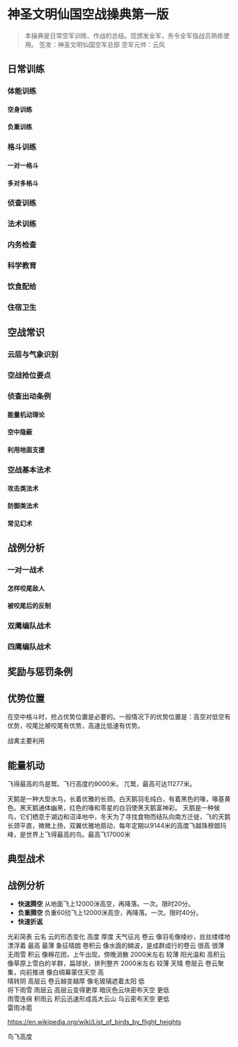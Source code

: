 # 神圣文明仙国空战操典第一版

> 本操典是日常空军训练、作战的总结。现颁发全军，务令全军指战员熟练使用。
> 签发：神圣文明仙国空军总部
> 空军元帅：云风

## 日常训练

### 体能训练

#### 空身训练

#### 负重训练

### 格斗训练

#### 一对一格斗

#### 多对多格斗

### 侦查训练

### 法术训练

### 内务检查

### 科学教育

### 饮食配给

### 住宿卫生

## 空战常识

### 云层与气象识别

### 空战抢位要点

### 侦查出动条例

#### 能量机动理论

#### 空中隐蔽

#### 利用地面支援

### 空战基本法术

#### 攻击类法术

#### 防御类法术

#### 常见幻术

## 战例分析

### 一对一战术

#### 怎样咬尾敌人

#### 被咬尾后的反制

### 双鹰编队战术

### 四鹰编队战术

## 奖励与惩罚条例

## 优势位置

在空中格斗时，抢占优势位置是必要的。一般情况下的优势位置是：高空对低空有优势，咬尾比被咬尾有优势，高速比低速有优势。

战禽主要利用

## 能量机动


飞得最高的鸟是鹫。飞行高度约9000米。 兀鹫，最高可达11277米。

天鹅是一种大型水鸟，长着优雅的长颈。白天鹅羽毛纯白，有着黑色的喙，喙基黄色。黑天鹅通体幽黑，红色的喙和零星的白羽使黑天鹅富神彩。
天鹅是一种候鸟，它们栖息于湖边和沼泽地中，冬天为了寻找食物而结队向南方迁徙，飞的天鹅长颈平直，微微上扬，双翼优雅地扇动，每年定期以9144米的高度飞越珠穆朗玛峰，是世界上飞得最高的鸟。最高飞17000米

## 典型战术



## 战例分析



+ **快速腾空** 从地面飞上12000洣高空，再降落。一次。限时20分。
+ **负重腾空** 负重60劤飞上12000洣高空，再降落。一次。限时40分。
+ **快速折返** 


光彩简表
云名	云的形态变化	高度	厚度	天气征兆
卷云
像羽毛像绫纱，丝丝缕缕地漂浮着
最高
最薄
象征晴朗
卷积云
像水面的鳞波，是成群成行的卷云
很高
很薄
无雨雪
积云
像棉花团，上午出现，傍晚消散
2000米左右
较薄
阳光温和
高积云
像草原上雪白的羊群，扁球状，排列整齐
2000米左右
较薄
天晴
卷层云
卷云聚集，向前推进 像白绸幕蒙住天空
高
　	
晴转阴
高层云
卷云越变越厚 像毛玻璃遮着太阳
低
　	
将下雨雪
雨层云
高层云变得更厚 暗灰色云块密布天空
更低
　	
雨雪连绵
积雨云
积云迅速形成高大云山 乌云密布天空
更低
　	
雷雨冰雹

https://en.wikipedia.org/wiki/List_of_birds_by_flight_heights

鸟飞高度